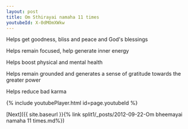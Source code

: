 ```yaml
---
layout: post
title: Om Sthirayai namaha 11 times
youtubeId: X-0dMOmXWkw
---
```

 
 
Helps get goodness, bliss and peace and God's blessings
 
Helps remain focused, help generate inner energy 
 
Helps boost physical and mental health 
 
Helps remain grounded and generates a sense of gratitude towards the greater power 
 
Helps reduce bad karma
 
 
 
 


{% include youtubePlayer.html id=page.youtubeId %}
 
[Next]({{ site.baseurl }}{% link  split1/_posts/2012-09-22-Om bheemayai namaha 11 times.md%})
 
